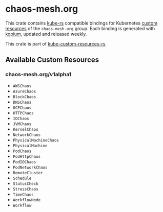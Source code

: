 <!--
SPDX-FileCopyrightText: The kube-custom-resources-rs Authors
SPDX-License-Identifier: 0BSD
 -->

# chaos-mesh.org

This crate contains [kube-rs](https://kube.rs/) compatible bindings for Kubernetes [custom resources](https://kubernetes.io/docs/tasks/extend-kubernetes/custom-resources/custom-resource-definitions/) of the `chaos-mesh.org` group. Each binding is generated with [kopium](https://github.com/kube-rs/kopium), updated and released weekly.

This crate is part of [kube-custom-resources-rs](https://github.com/metio/kube-custom-resources-rs).

## Available Custom Resources

### chaos-mesh.org/v1alpha1
- `AWSChaos`
- `AzureChaos`
- `BlockChaos`
- `DNSChaos`
- `GCPChaos`
- `HTTPChaos`
- `IOChaos`
- `JVMChaos`
- `KernelChaos`
- `NetworkChaos`
- `PhysicalMachineChaos`
- `PhysicalMachine`
- `PodChaos`
- `PodHttpChaos`
- `PodIOChaos`
- `PodNetworkChaos`
- `RemoteCluster`
- `Schedule`
- `StatusCheck`
- `StressChaos`
- `TimeChaos`
- `WorkflowNode`
- `Workflow`
